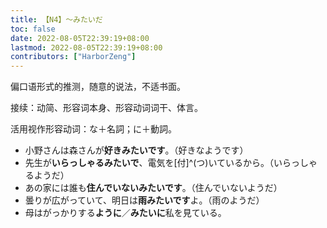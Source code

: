 ```yaml
---
title: 【N4】～みたいだ
toc: false
date: 2022-08-05T22:39:19+08:00
lastmod: 2022-08-05T22:39:19+08:00
contributors: ["HarborZeng"]
---
```


偏口语形式的推测，随意的说法，不适书面。

接续：动简、形容词本身、形容动词词干、体言。

活用视作形容动词：な＋名詞；に＋動詞。

- 小野さんは森さんが**好きみたいです**。（好きなようです）
- 先生が**いらっしゃるみたいで**、電気を[付]^(つ)いているから。（いらっしゃるようだ）
- あの家には誰も**住んでいないみたいです**。（住んでいないようだ）
- 曇りが広がっていて、明日は**雨みたいです**よ。（雨のようだ）
- 母はがっかりする**ように**／**みたいに**私を見ている。


